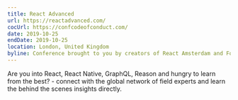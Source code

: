```yaml
---
title: React Advanced
url: https://reactadvanced.com/
cocUrl: https://confcodeofconduct.com/
date: 2019-10-25
endDate: 2019-10-25
location: London, United Kingdom
byline: Conference brought to you by creators of React Amsterdam and FocusReactive experts.
---
```


Are you into React, React Native, GraphQL, Reason and hungry to learn from the best? - connect with the global network of field experts and learn the behind the scenes insights directly.
